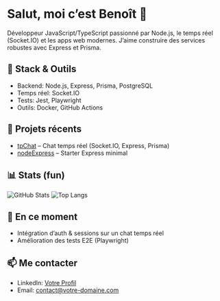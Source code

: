 # Salut, moi c’est Benoît 👋

Développeur JavaScript/TypeScript passionné par Node.js, le temps réel (Socket.IO) et les apps web modernes. J’aime construire des services robustes avec Express et Prisma.

## 🔧 Stack & Outils
- Backend: Node.js, Express, Prisma, PostgreSQL
- Temps réel: Socket.IO
- Tests: Jest, Playwright
- Outils: Docker, GitHub Actions

## 🚀 Projets récents
- [tpChat](https://github.com/YOUR_USERNAME/tpChat) – Chat temps réel (Socket.IO, Express, Prisma)
- [nodeExpress](https://github.com/YOUR_USERNAME/nodeExpress) – Starter Express minimal

## 📊 Stats (fun)
![GitHub Stats](https://github-readme-stats.vercel.app/api?username=YOUR_USERNAME&show_icons=true&theme=transparent)
![Top Langs](https://github-readme-stats.vercel.app/api/top-langs/?username=YOUR_USERNAME&layout=compact&theme=transparent)

## 🌱 En ce moment
- Intégration d’auth & sessions sur un chat temps réel
- Amélioration des tests E2E (Playwright)

## 📫 Me contacter
- LinkedIn: [Votre Profil](https://www.linkedin.com/in/VOTRE_PROFIL/)
- Email: contact@votre-domaine.com
